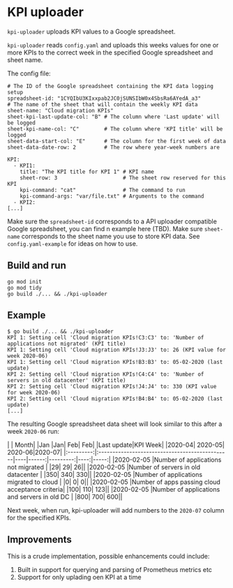 # KPI uploader
`kpi-uploader` uploads KPI values to a Google spreadsheet.

`kpi-uploader` reads `config.yaml` and uploads this weeks values for
one or more KPIs to the correct week in the specified Google
spreadsheet and sheet name.

The config file:
```
# The ID of the Google spreadsheet containing the KPI data logging setup
spreadsheet-id: "1CYQIbU3KIxxpab2JC0jSUNSIbW0x4SbsRa6AYedA_a3"
# The name of the sheet that will contain the weekly KPI data
sheet-name: "Cloud migration KPIs"
sheet-kpi-last-update-col: "B" # The column where 'Last update' will be logged
sheet-kpi-name-col: "C"        # The column where 'KPI title' will be logged
sheet-data-start-col: "E"      # The column for the first week of data
sheet-data-date-row: 2         # The row where year-week numbers are

KPI:
  - KPI1:
    title: "The KPI title for KPI 1" # KPI name
    sheet-row: 3                     # The sheet row reserved for this KPI
    kpi-command: "cat"               # The command to run
    kpi-command-args: "var/file.txt" # Arguments to the command
  - KPI2:
[...]
```

Make sure the `spreadsheet-id` corresponds to a API uploader compatible Google 
spreadsheet, you can find n example here (TBD).
Make sure `sheet-name` corresponds to the sheet name you use to store KPI data.
See `config.yaml-example` for ideas on how to use.

## Build and run
```
go mod init
go mod tidy
go build ./... && ./kpi-uploader
```

## Example
```
$ go build ./... && ./kpi-uploader
KPI 1: Setting cell 'Cloud migration KPIs!C3:C3' to: 'Number of applications not migrated' (KPI title)
KPI 1: Setting cell 'Cloud migration KPIs!J3:J3' to: 26 (KPI value for week 2020-06)
KPI 1: Setting cell 'Cloud migration KPIs!B3:B3' to: 05-02-2020 (last update)
KPI 2: Setting cell 'Cloud migration KPIs!C4:C4' to: 'Number of servers in old datacenter' (KPI title)
KPI 2: Setting cell 'Cloud migration KPIs!J4:J4' to: 330 (KPI value for week 2020-06)
KPI 2: Setting cell 'Cloud migration KPIs!B4:B4' to: 05-02-2020 (last update)
[...]
```

The resulting Google spreadsheet data sheet will look similar to this after a week `2020-06` run:

|           |                                           Month|    |Jan	|Jan|	Feb|	Feb|
|Last update|KPI                                         Week|    |2020-04|	2020-05| 2020-06|2020-07|
|:---------:|:-----------------------------------------------|----|------:|---------:|----:|-----:|
|2020-02-05 |Number of applications not migrated             |    |29|	29|	26||
|2020-02-05 |Number of servers in old datacenter             |    |350|	340|	330||
|2020-02-05 |Number of applications migrated to cloud        |    |0|	0|	0||
|2020-02-05 |Number of apps passing cloud acceptance criteria|    |100|	110|	123||
|2020-02-05 |Number of applications and servers in old DC    |    |800|	700|	600||

Next week, when run, kpi-uploader will add numbers to the `2020-07`
column for the specified KPIs.

## Improvements
This is a crude implementation, possible enhancements could include:
1. Built in support for querying and parsing of Prometheus metrics etc
2. Support for only uplading oen KPI at a time
